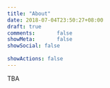 ```yaml
---
title: "About"
date: 2018-07-04T23:50:27+08:00
draft: true
comments:       false
showMeta:       false
showSocial: false
 
showActions: false
---
```


TBA